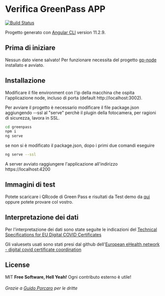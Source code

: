 # Verifica GreenPass APP


[![Build Status](https://travis-ci.org/joemccann/dillinger.svg?branch=master)](https://travis-ci.org/joemccann/dillinger)

Progetto generato con [Angular CLI](https://github.com/angular/angular-cli) version 11.2.9.

## Prima di iniziare

Nessun dato viene salvato!
Per funzionare necessita del progetto [gp-node](https://github.com/alexucgit/gp-node) installato e avviato.

## Installazione

Modificare il file environment con l'ip della macchina che ospita l'applicazione node, incluso di porta (default http://localhost:3002).

Per avviare il progetto è necessario modificare il file package.json aggiungendo --ssl al "serve" perchè il plugin della fotocamera, per ragioni di sicurezza, lavora in SSL.

```sh
cd greenpass
npm i
ng serve
```
se non si è modificato il package.json, dopo i primi due comandi eseguire
```sh
ng serve --ssl
```
A server avviato raggiungere l'applicazione all'indirizzo https://localhost:4200


## Immagini di test

Potete scaricare i QRcode di Green Pass e risultati da Test demo da [qui](https://github.com/eu-digital-green-certificates/dgc-testdata/tree/main/IT) oppure potete provare col vostro.

## Interpretazione dei dati

Per l'interpretazione dei dati sono state seguite le indicazioni del [Technical Specifications
for EU Digital COVID Certificates](https://ec.europa.eu/health/sites/default/files/ehealth/docs/covid-certificate_json_specification_en.pdf)

Gli valuesets usati sono stati presi dal github dell'[European eHealth network - digital covid certificate coordination
](https://github.com/ehn-dcc-development/ehn-dcc-schema/tree/release/1.3.0/valuesets)

## License

MIT
**Free Software, Hell Yeah!**
Ogni contributo esterno è utile!
###### Grazie a [Guido Porcaro](https://github.com/elgorditosalsero) per le dritte
